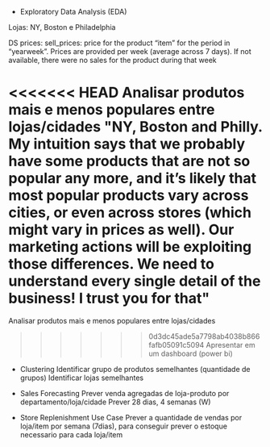 * Exploratory Data Analysis (EDA)

Lojas: NY, Boston e Philadelphia

DS prices: sell_prices: price for the product “item” for the period in “yearweek”. Prices are provided per week (average across 7 days). If not available, there were no sales for the product during that week

<<<<<<< HEAD
Analisar produtos mais e menos populares entre lojas/cidades "NY, Boston and Philly. My intuition says that we probably have some products that are not so popular any more, and it’s likely that most popular products vary across cities, or even across stores (which might vary in prices as well). Our marketing actions will be exploiting those differences. We need to understand every single detail of the business! I trust you for that"
=======
Analisar produtos mais e menos populares entre lojas/cidades
>>>>>>> 0d3dc45ade5a7798ab4038b866fafb05091c5094
Apresentar em um dashboard (power bi)

* Clustering
Identificar grupo de produtos semelhantes (quantidade de grupos)
Identificar lojas semelhantes


* Sales Forecasting
Prever venda agregadas de loja-produto por departamento/loja/cidade
Prever 28 dias, 4 semanas (W)

* Store Replenishment Use Case
Prever a quantidade de vendas por loja/item por semana (7dias), para conseguir prever o estoque necessario para cada loja/item

